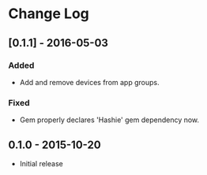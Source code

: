 # Change Log

## [0.1.1] - 2016-05-03
### Added
- Add and remove devices from app groups.

### Fixed
- Gem properly declares 'Hashie' gem dependency now.

## 0.1.0 - 2015-10-20
- Initial release